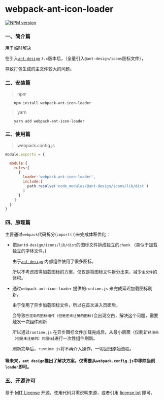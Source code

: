 ﻿# webpack-ant-icon-loader

[![NPM version][npm-image]][npm-url]


### 一、简介篇

用于临时解决 

在引入[`ant-design`](https://ant-design.gitee.io/index-cn) `3.x`版本后，（全量引入`@ant-design/icons`图标文件），

导致打包生成的主文件较大的问题。


### 二、安装篇

> npm

```shell
    npm install webpack-ant-icon-loader
```

> yarn

```shell
    yarn add webpack-ant-icon-loader
```
     

### 三、使用篇

> webpack.config.js

```js
module.exports = {

  module:{
    rules:[
      {
        loader:'webpack-ant-icon-loader',
        include:[
          path.resolve('node_modules/@ant-design/icons/lib/dist')
        ]
      }
    ]
  }
}

```

### 四、原理篇

主要通过`webpack`代码拆分(`import()`)来完成体积优化：

- 把`@antd-design/icons/lib/dist`的图标文件拆成独立的`chunk` （类似于加载独立的字体文件。)

    由于[`ant design`](https://ant-design.gitee.io/index-cn) 内部组件使用了很多图标，

    所以不考虑按需加载图标的方案，仅仅是将图标文件拆分出来，减少`主文件`的体积。

- 通过`webpack-ant-icon-loader` 提供的`runtime.js` 来完成延迟加载图标刷新。

    由于使用了异步加载图标文件，所以在首次进入页面后，
    
   会导致`已渲染的图标组件（但是还未注册的图标)`会出现空白，解决这个问题，需要触发一次组件刷新
   
   所以通过`runtime.js` 在异步图标文件加载完成后，从最小层面（仅刷新`已渲染（但是未注册的）的图标`)进行一次性组件刷新。

   刷新完毕后，`runtime.js`将不再介入操作，一切回归原始流程。


#### 等未来，`ant design`推出了解决方案，仅需要从`webpack.config.js`中移除当前`loader`即可。


### 五、开源许可
基于 [MIT License](http://zh.wikipedia.org/wiki/MIT_License) 开源，使用代码只需说明来源，或者引用 [license.txt](https://github.com/sofish/typo.css/blob/master/license.txt) 即可。

[npm-url]: https://www.npmjs.com/package/webpack-ant-icon-loader
[npm-image]: https://img.shields.io/npm/v/webpack-ant-icon-loader.svg
